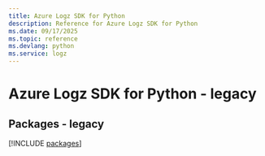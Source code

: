 ```yaml
---
title: Azure Logz SDK for Python
description: Reference for Azure Logz SDK for Python
ms.date: 09/17/2025
ms.topic: reference
ms.devlang: python
ms.service: logz
---
```

# Azure Logz SDK for Python - legacy
## Packages - legacy
[!INCLUDE [packages](logz-index.md)]
